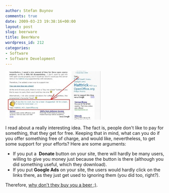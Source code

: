 ```yaml
---
author: Stefan Buynov
comments: true
date: 2009-03-23 19:38:16+00:00
layout: post
slug: beerware
title: BeerWare
wordpress_id: 212
categories:
- Software
- Software Development
---
```


[![beerware](/images/2009/03/beerware-300x154.jpg)](/images/2009/03/beerware.jpg)

I read about a really interesting idea.
The fact is, people don't like to pay for something, that they get for free. Keeping that in mind, what can you do if you offer something free of charge, and would like, nevertheless, to get some support for your efforts? Here are some arguments:
	
  * If you put a  **Donate** button on your site, there will hardly be many users, willing to give you money just because the button is there (although you did something useful, which they download).
  * If you put **Google Ads** on your site, the users would hardly click on the links there, as they just get used to ignoring them (you did too, right?).

Therefore, [why don't they buy you a beer ;)](http://www.flattermann.net/2009/02/flattermannnet-becomes-beer-ware/).
